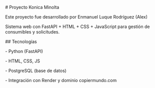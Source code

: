 \# Proyecto Konica Minolta



Este proyecto fue desarrollado por Enmanuel Luque Rodríguez (Alex)  

Sistema web con FastAPI + HTML + CSS + JavaScript para gestión de consumibles y solicitudes.



\## Tecnologías

\- Python (FastAPI)

\- HTML, CSS, JS

\- PostgreSQL (base de datos)

\- Integración con Render y dominio copiermundo.com

